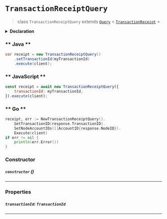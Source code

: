 # `TransactionReceiptQuery`

> class `TransactionReceiptQuery` extends [`Query`](reference/core/Query.md) < [`TransactionReceipt`](reference/core/TransactionReceipt.md) >

<details>
<summary><b>Declaration</b></summary>

```typescript
class TransactionReceiptQuery extends Query<TransactionReceipt> {
    constructor();

    /* property */ transactionId: TransactionId;
}
```

</details>

<!-- tabs:start -->

### ** Java **

```java
var receipt = new TransactionReceiptQuery()
    .setTransactionId(myTransactionId)
    .execute(client);
```

### ** JavaScript **

```javascript
const receipt = await new TransactionReceiptQuery({
    transactionId: myTransactionId,
}).execute(client);
```

### ** Go **

```go
receipt, err := NewTransactionReceiptQuery().
    SetTransactionID(response.TransactionID).
    SetNodeAccountIDs([]AccountID{response.NodeID}).
    Execute(client)
if err != nil {
    println(err.Error())
}
```

<!-- tabs:end -->

### Constructor

##### `constructor` ()

---

### Properties

##### `transactionId`: `TransactionId`

---
